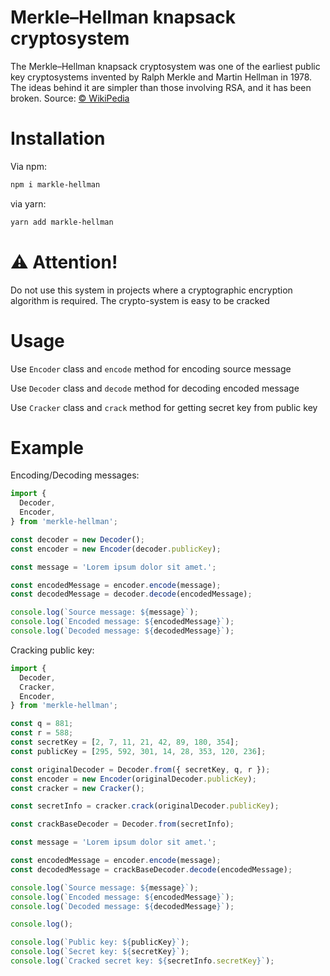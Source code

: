 # Merkle–Hellman knapsack cryptosystem

The Merkle–Hellman knapsack cryptosystem was one of the earliest public key cryptosystems invented by Ralph Merkle and Martin Hellman in 1978. The ideas behind it are simpler than those involving RSA, and it has been broken. Source: [© WikiPedia](https://en.wikipedia.org/wiki/Merkle%E2%80%93Hellman_knapsack_cryptosystem)

# Installation

Via npm:

```bash
npm i markle-hellman
```

via yarn:

```bash
yarn add markle-hellman
```

# ⚠️ Attention!

Do not use this system in projects where a cryptographic encryption algorithm is required. The crypto-system is easy to be cracked

# Usage

Use `Encoder` class and `encode` method for encoding source message 

Use `Decoder` class and `decode` method for decoding encoded message

Use `Cracker` class and `crack` method for getting secret key from public key

# Example

Encoding/Decoding messages:

```typescript
import {
  Decoder,
  Encoder,
} from 'merkle-hellman';

const decoder = new Decoder();
const encoder = new Encoder(decoder.publicKey);

const message = 'Lorem ipsum dolor sit amet.';

const encodedMessage = encoder.encode(message);
const decodedMessage = decoder.decode(encodedMessage);

console.log(`Source message: ${message}`);
console.log(`Encoded message: ${encodedMessage}`);
console.log(`Decoded message: ${decodedMessage}`);
```

Cracking public key:

```typescript
import {
  Decoder,
  Cracker,
  Encoder,
} from 'merkle-hellman';

const q = 881;
const r = 588;
const secretKey = [2, 7, 11, 21, 42, 89, 180, 354];
const publicKey = [295, 592, 301, 14, 28, 353, 120, 236];

const originalDecoder = Decoder.from({ secretKey, q, r });
const encoder = new Encoder(originalDecoder.publicKey);
const cracker = new Cracker();

const secretInfo = cracker.crack(originalDecoder.publicKey);

const crackBaseDecoder = Decoder.from(secretInfo);

const message = 'Lorem ipsum dolor sit amet.';

const encodedMessage = encoder.encode(message);
const decodedMessage = crackBaseDecoder.decode(encodedMessage);

console.log(`Source message: ${message}`);
console.log(`Encoded message: ${encodedMessage}`);
console.log(`Decoded message: ${decodedMessage}`);

console.log();

console.log(`Public key: ${publicKey}`);
console.log(`Secret key: ${secretKey}`);
console.log(`Cracked secret key: ${secretInfo.secretKey}`);
```
